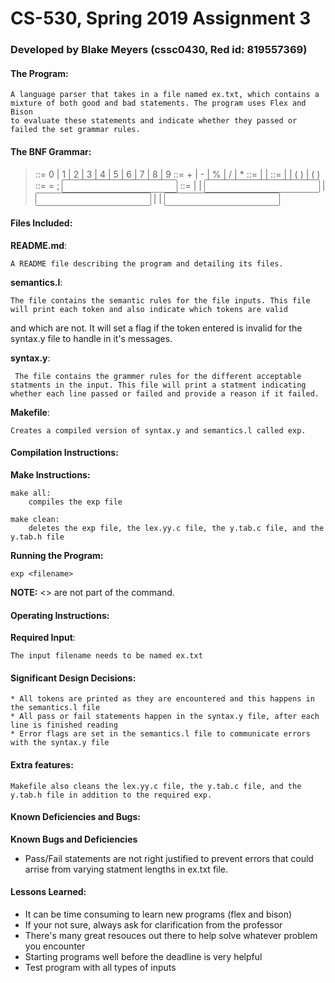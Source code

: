 <!-----------------------------------------------------------------
 Name: Blake Meyers(cssc0430, Red id: 819557369)
 Project: CS530 Assignment 3
 File: README.md
 Notes: A README file describing the program and detailing its files.
--------------------------------------------------------------------->

# CS-530, Spring 2019 Assignment 3


### Developed by Blake Meyers (cssc0430, Red id: 819557369)

#### The Program:
    A language parser that takes in a file named ex.txt, which contains a mixture of both good and bad statements. The program uses Flex and Bison
    to evaluate these statements and indicate whether they passed or failed the set grammar rules.

#### The BNF Grammar:
> <digit> ::= 0 | 1 | 2 | 3 | 4 | 5 | 6 | 7 | 8 | 9
> <op>    ::= + | - | % | / | *
> <id>    ::= <char> | <id> <char> | <id> <digit>
> <exp>   ::= <id> <op> <id> | <exp> <op> <id>| ( <exp> ) | <id> <op> ( <exp> )
> <ass>   ::= <id> = <exp> ;
> <input> ::= <ass> <newline> | <exp> <newline> | <input> <ass> <newline> | <input> <exp> <newline> | <newline> | <input> <newline>
 
#### Files Included:
**README.md**:

    A README file describing the program and detailing its files.

**semantics.l**:

    The file contains the semantic rules for the file inputs. This file will print each token and also indicate which tokens are valid 
 and which are not. It will set a flag if the token entered is invalid for the syntax.y file to handle in it's messages.

**syntax.y**:

     The file contains the grammer rules for the different acceptable statments in the input. This file will print a statment indicating whether each line passed or failed and provide a reason if it failed.

**Makefile**:

    Creates a compiled version of syntax.y and semantics.l called exp.

#### Compilation Instructions:
**Make Instructions:**

    make all:
    	compiles the exp file

    make clean:
    	deletes the exp file, the lex.yy.c file, the y.tab.c file, and the y.tab.h file

**Running the Program:**

    exp <filename>

**NOTE:** <> are not part of the command.

#### Operating Instructions:
**Required Input**:

    The input filename needs to be named ex.txt

#### Significant Design Decisions:
    * All tokens are printed as they are encountered and this happens in the semantics.l file
    * All pass or fail statements happen in the syntax.y file, after each line is finished reading
    * Error flags are set in the semantics.l file to communicate errors with the syntax.y file

#### Extra features:

    Makefile also cleans the lex.yy.c file, the y.tab.c file, and the y.tab.h file in addition to the required exp.

#### Known Deficiencies and Bugs:
**Known Bugs and Deficiencies**
* Pass/Fail statements are not right justified to prevent errors that could arrise from varying statment lengths in ex.txt file.
  
#### Lessons Learned:
* It can be time consuming to learn new programs (flex and bison)
* If your not sure, always ask for clarification from the professor
* There's many great resouces out there to help solve whatever problem you encounter
* Starting programs well before the deadline is very helpful
* Test program with all types of inputs
<!-----------------------------------------[ EOF: README.md ]--------------------------------->
